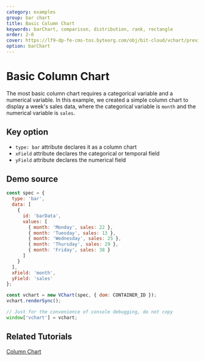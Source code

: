 ```yaml
---
category: examples
group: bar chart
title: Basic Column Chart
keywords: barChart, comparison, distribution, rank, rectangle
order: 2-0
cover: https://lf9-dp-fe-cms-tos.byteorg.com/obj/bit-cloud/vchart/preview/bar-chart/basic-column.png
option: barChart
---
```


# Basic Column Chart

The most basic column chart requires a categorical variable and a numerical variable. In this example, we created a simple column chart to display a week's sales data, where the categorical variable is `month` and the numerical variable is `sales`.

## Key option

- `type: bar` attribute declares it as a column chart
- `xField` attribute declares the categorical or temporal field
- `yField` attribute declares the numerical field

## Demo source

```javascript livedemo
const spec = {
  type: 'bar',
  data: [
    {
      id: 'barData',
      values: [
        { month: 'Monday', sales: 22 },
        { month: 'Tuesday', sales: 13 },
        { month: 'Wednesday', sales: 25 },
        { month: 'Thursday', sales: 29 },
        { month: 'Friday', sales: 38 }
      ]
    }
  ],
  xField: 'month',
  yField: 'sales'
};

const vchart = new VChart(spec, { dom: CONTAINER_ID });
vchart.renderSync();

// Just for the convenience of console debugging, do not copy
window['vchart'] = vchart;
```

## Related Tutorials

[Column Chart](link)
